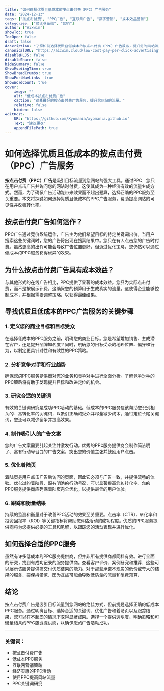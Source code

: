```yaml
---
title: "如何选择优质且低成本的按点击付费（PPC）广告服务"
date: "2024-12-12"
tags: ["按点击付费", "PPC广告", "互联网广告", "数字营销", "成本效益营销"]
categories: ["商业与金融", "营销"]
author: ["Aixwim"]
showToc: true
TocOpen: false
draft: false
description: "了解如何选择优质且低成本的按点击付费（PPC）广告服务，提升您的网站流量。发现有效PPC广告活动的关键策略。"
canonicalURL: "https://aixwim.cloud/low-cost-pay-per-click-advertising"
disableHLJS: false
disableShare: false
hideSummary: false
ShowReadingTime: true
ShowBreadCrumbs: true
ShowPostNavLinks: true
ShowWordCount: true
cover:
    image: ""
    alt: "低成本按点击付费广告"
    caption: "选择最好的按点击付费广告服务，提升您网站的流量。"
    relative: false
    hidden: false
editPost:
    URL: "https://github.com/Xyomania/xyomania.github.io"
    Text: "建议更改"
    appendFilePath: true
---
```


# 如何选择优质且低成本的按点击付费（PPC）广告服务

**按点击付费（PPC）广告**是吸引目标流量到您网站的强大工具。通过PPC，您只在用户点击广告并访问您的网站时付费，这使其成为一种经济有效的流量生成方式。然而，为了确保广告活动能带来效果而不超出预算，选择正确的PPC服务至关重要。本文将探讨如何选择优质且低成本的PPC广告服务，帮助提高网站的可见性并改善转化率。

## 按点击付费广告如何运作？

PPC广告通过竞价系统运作，广告主为他们希望目标的特定关键词出价。当用户搜索这些关键词时，您的广告将出现在搜索结果中。您只在有人点击您的广告时付费。虽然更高的出价可能会导致广告位置更好，但通过优化策略，您仍然可以通过低成本的PPC服务获得优异的效果。

## 为什么按点击付费广告具有成本效益？

与其他形式的在线广告相比，PPC提供了显著的成本效益。您只为实际点击付费，而不是按展示计费，这确保您的预算用于生成真实的流量。这使得企业能够控制成本，并根据需要调整策略，以获得最佳结果。

## 寻找优质且低成本的PPC广告服务的关键步骤

### 1. **定义您的商业目标和目标受众**

在选择低成本的PPC服务之前，明确您的商业目标。您是希望增加销售、生成潜在客户，还是提升品牌知名度？同时，明确您的目标受众的地理位置、偏好和行为，以制定更具针对性和有效性的PPC策略。

### 2. **分析竞争对手和行业趋势**

确保您的PPC服务提供商对您的业务和竞争对手进行全面分析。了解竞争对手的PPC策略将有助于发现提升目标和改进定位的机会。

### 3. **研究合适的关键词**

有效的关键词研究是成功PPC活动的基础。低成本的PPC服务应该帮助您识别相关的、高转化率的关键词，以吸引正确的受众并尽量减少成本。通过定位长尾关键词，您还可以减少竞争并提高效果。

### 4. **制作吸引人的广告文案**

您的广告文案需要引起关注并激发行动。优秀的PPC服务提供商会制作简洁明了、富有行动号召力的广告文案，突出您的价值主张并鼓励用户点击。

### 5. **优化着陆页**

着陆页是用户点击广告后访问的页面，因此它必须与广告一致，并提供流畅的体验。优化过的着陆页，配有明确的行动号召，可以显著提高您的转化率。您的PPC服务提供商应确保着陆页完全优化，以提供最佳的用户体验。

### 6. **跟踪和衡量结果**

持续的监测和衡量对于改善PPC活动的效果至关重要。点击率（CTR）、转化率和投资回报率（ROI）等关键指标将帮助您评估活动的成功程度。优质的PPC服务提供商将为您提供必要的工具和见解，以跟踪您的活动表现并进行优化。

## 如何选择合适的PPC服务

虽然有许多低成本的PPC服务提供商，但并非所有提供商都同样有效。进行全面的研究，找到有成功记录的服务提供商。查看客户评价、案例研究和推荐，这些可以展示该服务提供商交付优质结果的能力。对于那些承诺不现实的低价或夸大的结果的服务，要保持谨慎，因为这些可能会导致低质量的流量和浪费预算。

## 结论

按点击付费广告是吸引目标流量到您网站的绝佳方式，但前提是选择正确的低成本PPC服务。通过明确目标、选择合适的关键词、优化广告和着陆页以及跟踪结果，您可以在不超支的情况下取得显著成果。选择一个提供透明度、明确策略和可衡量结果的PPC服务提供商，以确保您的广告活动成功。

---

### 关键词：
- 按点击付费广告
- 低成本PPC服务
- 互联网营销策略
- 经济实惠的PPC活动
- 使用PPC提高网站流量
- PPC关键词研究
